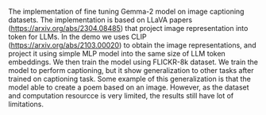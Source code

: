 The implementation of fine tuning Gemma-2 model on image captioning datasets. The implementation is based on LLaVA papers (https://arxiv.org/abs/2304.08485) that project image representation into token for LLMs. In the demo we uses CLIP (https://arxiv.org/abs/2103.00020) to obtain the image representations, and project it using simple MLP model into the same size of LLM token embeddings. We then train the model using FLICKR-8k dataset. We train the model to perform captioning, but it show generalization to other tasks after trained on captioning task. Some example of this generalization is that the model able to create a poem based on an image. However, as the dataset and computation resourcce is very limited, the results still have lot of limitations.
